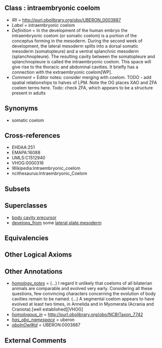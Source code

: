 
## Class : intraembryonic coelom

 * *IRI* = http://purl.obolibrary.org/obo/UBERON_0003887
 * *Label* = intraembryonic coelom
 * *Definition* = In the development of the human embryo the intraembryonic coelom (or somatic coelom) is a portion of the conceptus forming in the mesoderm. During the second week of development, the lateral mesoderm splits into a dorsal somatic mesoderm (somatopleure) and a ventral splanchnic mesoderm (splanchnopleure). The resulting cavity between the somatopleure and splanchnopleure is called the intraembryonic coelom. This space will give rise to the thoracic and abdominal cavities. It briefly has a connection with the extraembryonic coelom[WP].
 * *Comment* = Editor notes: consider merging with coelom. TODO - add spatial relationships to halves of LPM. Note the OG places XAO and ZFA coelem terms here. Todo: check ZFA, which appears to be a structure present in adults

## Synonyms

 * somatic coelom

## Cross-references

 * EHDAA:251
 * EMAPA:16088
 * UMLS:C1512940
 * VHOG:0000316
 * Wikipedia:Intraembryonic_coelom
 * ncithesaurus:Intraembryonic_Coelom

## Subsets


## Superclasses

 * [body cavity precursor](../../UBERON/86/UBERON_0003886.md)
 * [develops_from](../../RO/02/RO_0002202.md) some [lateral plate mesoderm](../../UBERON/81/UBERON_0003081.md)

## Equivalencies


## Other Logical Axioms


## Other Annotations

 * *[homology_notes](../../UBPROP/03/UBPROP_0000003.md)* =  (...) I regard it unlikely that coeloms of all bilaterian animals are comparable and evolved very early. Considering all these questions, few convincing characters concerning the evolution of body cavities remain to be named. (...) A segmental coelom appears to have evolved at least two times, in Annelida and in Myomerata (Acrania and Craniota).[well established][VHOG]
 * *[homologous_in](../../core#homologous/in/core#homologous_in.md)* = http://purl.obolibrary.org/obo/NCBITaxon_7742
 * *[has_obo_namespace](../../ce/oboInOwl#hasOBONamespace.md)* = uberon
 * *[oboInOwl#id](../../id/oboInOwl#id.md)* = UBERON:0003887

## External Comments

